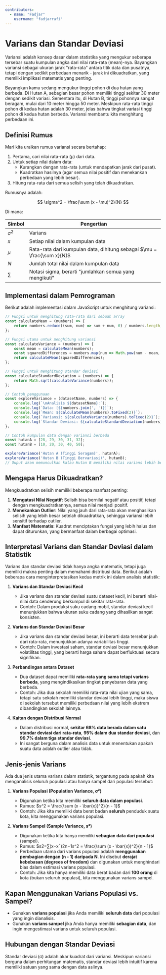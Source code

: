 ```yaml
---
contributors:
  - name: "Fadjar"
    username: "fadjarrafi"
---
```

# Varians dan Standar Deviasi

Variansi adalah konsep dasar dalam statistika yang mengukur seberapa tersebar suatu kumpulan angka dari nilai rata-rata (mean)-nya. Bayangkan variansi sebagai ukuran jarak "rata-rata" antara titik data dan pusatnya, tetapi dengan sedikit perbedaan menarik - jarak ini dikuadratkan, yang memiliki implikasi matematis yang penting.

Bayangkan kamu sedang mengukur tinggi pohon di dua hutan yang berbeda. Di Hutan A, sebagian besar pohon memiliki tinggi sekitar 30 meter dengan sedikit variasi. Sementara itu, di Hutan B, tinggi pohonnya sangat beragam, mulai dari 10 meter hingga 50 meter. Meskipun rata-rata tinggi pohon di kedua hutan adalah 30 meter, jelas bahwa tingkat variasi tinggi pohon di kedua hutan berbeda. Variansi membantu kita menghitung perbedaan ini.

## Definisi Rumus

Mari kita uraikan rumus variansi secara bertahap:

1. Pertama, cari nilai rata-rata (μ) dari data.
2. Untuk setiap nilai dalam data:
    - Kurangkan dengan rata-rata (untuk mendapatkan jarak dari pusat).
    - Kuadratkan hasilnya (agar semua nilai positif dan menekankan perbedaan yang lebih besar).
3. Hitung rata-rata dari semua selisih yang telah dikuadratkan.

Rumusnya adalah:

$$
\sigma^2 = \frac{\sum (x - \mu)^2}{N}
$$

Di mana:  

| Simbol  | Pengertian |
|---------|------------|
| $\sigma^2$ | Varians |
| $x$ | Setiap nilai dalam kumpulan data |
| $\mu$ | Rata-rata dari kumpulan data, dihitung sebagai $\mu = \frac{\sum x}{N}$ |
| $N$ | Jumlah total nilai dalam kumpulan data |
| $\sum$ | Notasi sigma, berarti "jumlahkan semua yang mengikuti" |



## Implementasi dalam Pemrograman

Berikut adalah implementasi dalam JavaScript untuk menghitung variansi:

```javascript
// Fungsi untuk menghitung rata-rata dari sebuah array
const calculateMean = (numbers) => {
    return numbers.reduce((sum, num) => sum + num, 0) / numbers.length;
};

// Fungsi utama untuk menghitung variansi
const calculateVariance = (numbers) => {
    const mean = calculateMean(numbers);
    const squaredDifferences = numbers.map(num => Math.pow(num - mean, 2));
    return calculateMean(squaredDifferences);
};

// Fungsi untuk menghitung standar deviasi
const calculateStandardDeviation = (numbers) => {
    return Math.sqrt(calculateVariance(numbers));
};

// Contoh penggunaan
const exploreVariance = (datasetName, numbers) => {
    console.log(`\nAnalisis ${datasetName}:`);
    console.log(`Data: [${numbers.join(', ')}]`);
    console.log(`Mean: ${calculateMean(numbers).toFixed(2)}`);
    console.log(`Variansi: ${calculateVariance(numbers).toFixed(2)}`);
    console.log(`Standar Deviasi: ${calculateStandardDeviation(numbers).toFixed(2)}`);
};

// Contoh kumpulan data dengan variansi berbeda
const hutanA = [28, 29, 30, 31, 32];
const hutanB = [10, 20, 30, 40, 50];

exploreVariance('Hutan A (Tinggi Seragam)', hutanA);
exploreVariance('Hutan B (Tinggi Bervariasi)', hutanB);
// Ouput akan memunculkan kalau Hutan B memiliki nilai varians lebih besar dari Hutan A
```

## Mengapa Harus Dikuadratkan?

Mengkuadratkan selisih memiliki beberapa manfaat penting:

1. **Mengatasi Nilai Negatif**: Selisih bisa bernilai negatif atau positif, tetapi dengan mengkuadratkannya, semua nilai menjadi positif.
2. **Menekankan Outlier**: Nilai yang jauh dari rata-rata akan menghasilkan selisih yang lebih besar setelah dikuadratkan, sehingga variansi lebih sensitif terhadap outlier.
3. **Manfaat Matematis**: Kuadrat menciptakan fungsi yang lebih halus dan dapat diturunkan, yang bermanfaat dalam berbagai optimasi.

## Interpretasi Varians dan Standar Deviasi dalam Statistik

Varians dan standar deviasi tidak hanya angka matematis, tetapi juga memiliki makna penting dalam memahami distribusi data. Berikut adalah beberapa cara menginterpretasikan kedua metrik ini dalam analisis statistik:

1. **Varians dan Standar Deviasi Kecil**
    
    - Jika varians dan standar deviasi suatu dataset kecil, ini berarti nilai-nilai data cenderung berkumpul di sekitar rata-rata.
    - Contoh: Dalam produksi suku cadang mobil, standar deviasi kecil menunjukkan bahwa ukuran suku cadang yang dihasilkan sangat konsisten.
2. **Varians dan Standar Deviasi Besar**
    
    - Jika varians dan standar deviasi besar, ini berarti data tersebar jauh dari rata-rata, menunjukkan adanya variabilitas tinggi.
    - Contoh: Dalam investasi saham, standar deviasi besar menunjukkan volatilitas tinggi, yang berarti harga saham dapat berfluktuasi secara signifikan.
3. **Perbandingan antara Dataset**
    
    - Dua dataset dapat memiliki **rata-rata yang sama tetapi varians berbeda**, yang mengindikasikan tingkat penyebaran data yang berbeda.
    - Contoh: Jika dua sekolah memiliki rata-rata nilai ujian yang sama, tetapi satu sekolah memiliki standar deviasi lebih tinggi, maka siswa di sekolah tersebut memiliki perbedaan nilai yang lebih ekstrem dibandingkan sekolah lainnya.
4. **Kaitan dengan Distribusi Normal**
    
    - Dalam distribusi normal, **sekitar 68% data berada dalam satu standar deviasi dari rata-rata**, **95% dalam dua standar deviasi**, dan **99.7% dalam tiga standar deviasi**.
    - Ini sangat berguna dalam analisis data untuk menentukan apakah suatu data adalah outlier atau tidak.

## Jenis-jenis Varians

Ada dua jenis utama varians dalam statistik, tergantung pada apakah kita menganalisis seluruh populasi atau hanya sampel dari populasi tersebut:

1. **Varians Populasi (Population Variance, σ²)**
    
    - Digunakan ketika kita memiliki **seluruh data dalam populasi**.
    - Rumus: $s^2 = \frac{\sum (x - \bar{x})^2}{n - 1}$  
    - Contoh: Jika kita memiliki data berat badan **seluruh** penduduk suatu kota, kita menggunakan varians populasi.
2. **Varians Sampel (Sample Variance, s²)**
    
    - Digunakan ketika kita hanya memiliki **sebagian data dari populasi** (sampel).
    - Rumus: $s2=∑(x−xˉ)2n−1s^2 = \frac{\sum (x - \bar{x})^2}{n - 1}$
    - Perbedaan utama dari varians populasi adalah **menggunakan pembagian dengan (n - 1) daripada N**. Ini disebut **derajat kebebasan (degrees of freedom)** dan digunakan untuk menghindari bias dalam estimasi varians populasi.
    - Contoh: Jika kita hanya memiliki data berat badan dari **100 orang** di kota (bukan seluruh populasi), kita menggunakan varians sampel.

## Kapan Menggunakan Varians Populasi vs. Sampel?

- Gunakan **varians populasi** jika Anda memiliki **seluruh data** dari populasi yang ingin dianalisis.
- Gunakan **varians sampel** jika Anda hanya memiliki **sebagian data**, dan ingin mengestimasi varians untuk seluruh populasi.

## Hubungan dengan Standar Deviasi

Standar deviasi (σ) adalah akar kuadrat dari variansi. Meskipun variansi berguna dalam perhitungan matematis, standar deviasi lebih intuitif karena memiliki satuan yang sama dengan data aslinya.